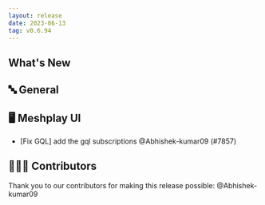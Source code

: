 ```yaml
---
layout: release
date: 2023-06-13
tag: v0.6.94
---
```


## What's New
## 🔤 General
## 🖥 Meshplay UI

- [Fix GQL] add the gql subscriptions @Abhishek-kumar09 (#7857)

## 👨🏽‍💻 Contributors

Thank you to our contributors for making this release possible:
@Abhishek-kumar09
